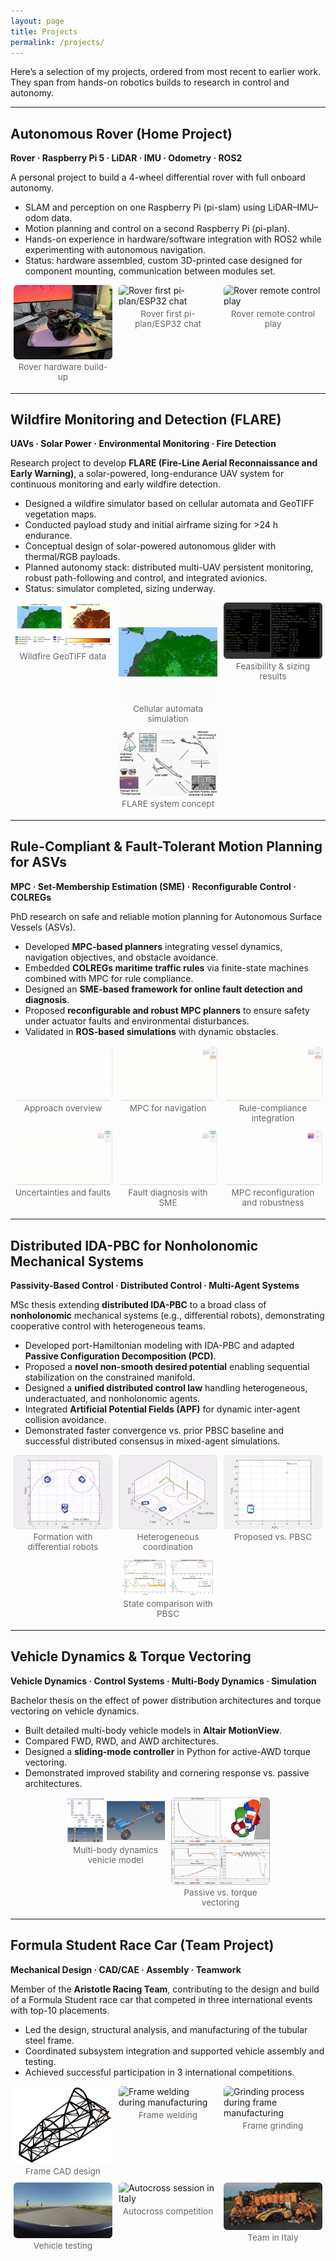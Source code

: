 ```yaml
---
layout: page
title: Projects
permalink: /projects/
---
```


<style>
/* simple, scoped gallery */
.gallery {
  display: flex;
  flex-wrap: wrap;
  gap: 10px;
  justify-content: center;
  margin: 8px 0 18px;
}
.gallery figure {
  flex: 1 1 calc(33.333% - 10px); /* max 3 per row */
  max-width: calc(33.333% - 10px);
  margin: 0;
}
.gallery img {
  width: 100%;
  height: auto;
  display: block;
  border-radius: 6px;
}
.gallery figcaption {
  text-align: center;
  font-size: 0.85rem;
  color: #666;
  margin-top: 4px;
}
/* responsive breakpoints */
@media (max-width: 900px) {
  .gallery figure { flex-basis: calc(50% - 10px); max-width: calc(50% - 10px); }
}
@media (max-width: 520px) {
  .gallery figure { flex-basis: 100%; max-width: 100%; }
}
</style>

Here’s a selection of my projects, ordered from most recent to earlier work.  
They span from hands-on robotics builds to research in control and autonomy.

---

## Autonomous Rover (Home Project)  
**Rover · Raspberry Pi 5 · LiDAR · IMU · Odometry · ROS2**  

A personal project to build a 4-wheel differential rover with full onboard autonomy.  

- SLAM and perception on one Raspberry Pi (pi-slam) using LiDAR–IMU–odom data.  
- Motion planning and control on a second Raspberry Pi (pi-plan).  
- Hands-on experience in hardware/software integration with ROS2 while experimenting with autonomous navigation.  
- Status: hardware assembled, custom 3D-printed case designed for component mounting, communication between modules set.  

<div class="gallery">
  <figure>
    <img src="/assets/img/rover_01.jpeg" alt="Rover hardware build-up">
    <figcaption>Rover hardware build-up</figcaption>
  </figure>
  <figure>
    <img src="/assets/img/rover_02.gif" alt="Rover first pi-plan/ESP32 chat">
    <figcaption>Rover first pi-plan/ESP32 chat</figcaption>
  </figure>
  <figure>
    <img src="/assets/img/rover_03.gif" alt="Rover remote control play">
    <figcaption>Rover remote control play</figcaption>
  </figure>
</div>

---

## Wildfire Monitoring and Detection (FLARE)  
**UAVs · Solar Power · Environmental Monitoring · Fire Detection**  

Research project to develop **FLARE (Fire-Line Aerial Reconnaissance and Early Warning)**, a solar-powered, long-endurance UAV system for continuous monitoring and early wildfire detection.  

- Designed a wildfire simulator based on cellular automata and GeoTIFF vegetation maps.  
- Conducted payload study and initial airframe sizing for >24 h endurance.  
- Conceptual design of solar-powered autonomous glider with thermal/RGB payloads.  
- Planned autonomy stack: distributed multi-UAV persistent monitoring, robust path-following and control, and integrated avionics.  
- Status: simulator completed, sizing underway.  

<div class="gallery">
  <figure>
    <img src="/assets/img/fire_01.png" alt="Wildfire GeoTIFF data">
    <figcaption>Wildfire GeoTIFF data</figcaption>
  </figure>
  <figure>
    <img src="/assets/img/fire_02.gif" alt="Wildfire cellular automata simulation">
    <figcaption>Cellular automata simulation</figcaption>
  </figure>
  <figure>
    <img src="/assets/img/fire_03.png" alt="Feasibility study and sizing results">
    <figcaption>Feasibility & sizing results</figcaption>
  </figure>
  <figure>
    <img src="/assets/img/fire_04.png" alt="FLARE concept scheme">
    <figcaption>FLARE system concept</figcaption>
  </figure>
</div>

---

## Rule-Compliant & Fault-Tolerant Motion Planning for ASVs  
**MPC · Set-Membership Estimation (SME) · Reconfigurable Control · COLREGs**  

PhD research on safe and reliable motion planning for Autonomous Surface Vessels (ASVs).  

- Developed **MPC-based planners** integrating vessel dynamics, navigation objectives, and obstacle avoidance.  
- Embedded **COLREGs maritime traffic rules** via finite-state machines combined with MPC for rule compliance.  
- Designed an **SME-based framework for online fault detection and diagnosis**.  
- Proposed **reconfigurable and robust MPC planners** to ensure safety under actuator faults and environmental disturbances.  
- Validated in **ROS-based simulations** with dynamic obstacles.  

<div class="gallery">
  <figure>
    <img src="/assets/img/cor_01.gif" alt="Approach overview">
    <figcaption>Approach overview</figcaption>
  </figure>
  <figure>
    <img src="/assets/img/cor_02.gif" alt="MPC for navigation">
    <figcaption>MPC for navigation</figcaption>
  </figure>
  <figure>
    <img src="/assets/img/cor_03.gif" alt="Rule-compliance integration">
    <figcaption>Rule-compliance integration</figcaption>
  </figure>
  <figure>
    <img src="/assets/img/cor_04.gif" alt="Uncertainties and faults">
    <figcaption>Uncertainties and faults</figcaption>
  </figure>
  <figure>
    <img src="/assets/img/cor_05.gif" alt="Fault diagnosis with SME">
    <figcaption>Fault diagnosis with SME</figcaption>
  </figure>
  <figure>
    <img src="/assets/img/cor_06.gif" alt="MPC reconfiguration and robustness to disturbances">
    <figcaption>MPC reconfiguration and robustness</figcaption>
  </figure>
</div>

---

## Distributed IDA-PBC for Nonholonomic Mechanical Systems  
**Passivity-Based Control · Distributed Control · Multi-Agent Systems**  

MSc thesis extending **distributed IDA-PBC** to a broad class of **nonholonomic** mechanical systems (e.g., differential robots), demonstrating cooperative control with heterogeneous teams.  

- Developed port-Hamiltonian modeling with IDA-PBC and adapted **Passive Configuration Decomposition (PCD)**.  
- Proposed a **novel non-smooth desired potential** enabling sequential stabilization on the constrained manifold.  
- Designed a **unified distributed control law** handling heterogeneous, underactuated, and nonholonomic agents.  
- Integrated **Artificial Potential Fields (APF)** for dynamic inter-agent collision avoidance.  
- Demonstrated faster convergence vs. prior PBSC baseline and successful distributed consensus in mixed-agent simulations.  

<div class="gallery">
  <figure>
    <img src="/assets/img/idapbc_01.gif" alt="Differential-drive robots forming target configuration">
    <figcaption>Formation with differential robots</figcaption>
  </figure>
  <figure>
    <img src="/assets/img/idapbc_02.gif" alt="Coordinated motion: manipulators and differential robots">
    <figcaption>Heterogeneous coordination</figcaption>
  </figure>
  <figure>
    <img src="/assets/img/idapbc_03.gif" alt="Trajectory comparison: proposed vs PBSC">
    <figcaption>Proposed vs. PBSC</figcaption>
  </figure>
  <figure>
    <img src="/assets/img/idapbc_04.png" alt="State traces comparing proposed controller with PBSC">
    <figcaption>State comparison with PBSC</figcaption>
  </figure>
</div>

---

## Vehicle Dynamics & Torque Vectoring  
**Vehicle Dynamics · Control Systems · Multi-Body Dynamics · Simulation**  

Bachelor thesis on the effect of power distribution architectures and torque vectoring on vehicle dynamics.  

- Built detailed multi-body vehicle models in **Altair MotionView**.  
- Compared FWD, RWD, and AWD architectures.  
- Designed a **sliding-mode controller** in Python for active-AWD torque vectoring.  
- Demonstrated improved stability and cornering response vs. passive architectures.  

<div class="gallery">
  <figure>
    <img src="/assets/img/auth_01.png" alt="Vehicle model setup in MBD environment">
    <figcaption>Multi-body dynamics vehicle model</figcaption>
  </figure>
  <figure>
    <img src="/assets/img/auth_02.png" alt="Comparison across passive architectures and with torque vectoring">
    <figcaption>Passive vs. torque vectoring</figcaption>
  </figure>
</div>

---

## Formula Student Race Car (Team Project)  
**Mechanical Design · CAD/CAE · Assembly · Teamwork**  

Member of the **Aristotle Racing Team**, contributing to the design and build of a Formula Student race car that competed in three international events with top-10 placements.  

- Led the design, structural analysis, and manufacturing of the tubular steel frame.  
- Coordinated subsystem integration and supported vehicle assembly and testing.  
- Achieved successful participation in 3 international competitions.  

<div class="gallery">
  <figure>
    <img src="/assets/img/art_01.png" alt="Tubular frame CAD">
    <figcaption>Frame CAD design</figcaption>
  </figure>
  <figure>
    <img src="/assets/img/art_02.jpg" alt="Frame welding during manufacturing">
    <figcaption>Frame welding</figcaption>
  </figure>
  <figure>
    <img src="/assets/img/art_03.jpg" alt="Grinding process during frame manufacturing">
    <figcaption>Frame grinding</figcaption>
  </figure>
  <figure>
    <img src="/assets/img/art_04.gif" alt="Vehicle testing session">
    <figcaption>Vehicle testing</figcaption>
  </figure>
  <figure>
    <img src="/assets/img/art_05.gif" alt="Autocross session in Italy">
    <figcaption>Autocross competition</figcaption>
  </figure>
  <figure>
    <img src="/assets/img/art_06.png" alt="Aristotle Racing Team in Italy">
    <figcaption>Team in Italy</figcaption>
  </figure>
</div>
